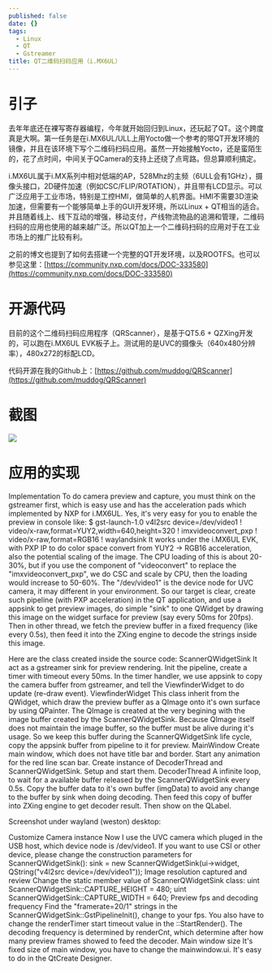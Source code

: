 ```yaml
---
published: false
date: {}
tags:
  - Linux
  - QT
  - Gstreamer
title: QT二维码扫码应用（i.MX6UL）
---
```

# 引子

去年年底还在裸写寄存器编程，今年就开始回归到Linux，还玩起了QT。这个跨度真是大啊。第一任务是在i.MX6UL/ULL上用Yocto做一个参考的带QT开发环境的镜像，并且在该环境下写个二维码扫码应用。虽然一开始接触Yocto，还是蛮陌生的，花了点时间，中间关于QCamera的支持上还绕了点弯路。但总算顺利搞定。

i.MX6UL属于i.MX系列中相对低端的AP，528Mhz的主频（6ULL会有1GHz），摄像头接口，2D硬件加速（例如CSC/FLIP/ROTATION），并且带有LCD显示。可以广泛应用于工业市场，特别是工控HMI，做简单的人机界面。HMI不需要3D渲染加速，但需要有一个能够简单上手的GUI开发环境，所以Linux + QT相当的适合。并且随着线上、线下互动的增强，移动支付，产线物流物品的追溯和管理，二维码扫码的应用也使用的越来越广泛。所以QT加上一个二维码扫码的应用对于在工业市场上的推广比较有利。

之前的博文也提到了如何去搭建一个完整的QT开发环境，以及ROOTFS。也可以参见这里：[https://community.nxp.com/docs/DOC-333580](https://community.nxp.com/docs/DOC-333580)
 
# 开源代码

目前的这个二维码扫码应用程序（QRScanner），是基于QT5.6 + QZXing开发的，可以跑在i.MX6UL EVK板子上。测试用的是UVC的摄像头（640x480分辨率），480x272的标配LCD。

代码开源在我的Github上：[https://github.com/muddog/QRScanner](https://github.com/muddog/QRScanner) 

# 截图
![](https://community.nxp.com/servlet/JiveServlet/downloadImage/102-333910-1-177984/screenshot-qrscanner.png)

# 应用的实现
Implementation
To do camera preview and capture, you must think on the gstreamer first, which is easy use and has the acceleration pads which implemented by NXP for i.MX6UL. Yes, it's very easy for you to enable the preview in console like:
$ gst-launch-1.0 v4l2src device=/dev/video1 ! video/x-raw,format=YUY2,width=640,height=320 ! imxvideoconvert_pxp ! video/x-raw,format=RGB16 ! waylandsink
It works under the i.MX6UL EVK, with PXP IP to do color space convert from YUY2 -> RGB16 acceleration, also the potential scaling of the image. The CPU loading of this is about 20-30%, but if you use the component of "videoconvert" to replace the "imxvideoconvert_pxp", we do CSC and scale by CPU, then the loading would increase to 50-60%. The "/dev/video1" is the device node for UVC camera, it may different in your environment.
So our target is clear, create such pipeline (with PXP acceleration) in the QT application, and use a appsink to get preview images, do simple "sink" to one QWidget by drawing this image on the widget surface for preview (say every 50ms for 20fps). Then in other thread, we fetch the preview buffer in a fixed frequency (like every 0.5s), then feed it into the ZXing engine to decode the strings inside this image.
 
Here are the class created inside the source code:
ScannerQWidgetSink
It act as a gstreamer sink for preview rendering. Init the pipeline, create a timer with timeout every 50ms. In the timer handler, we use appsink to copy the camera buffer from gstreamer, and tell the ViewfinderWidget to do update (re-draw event).
ViewfinderWidget
This class inherit from the QWidget, which draw the preview buffer as a QImage onto it's own surface by using QPainter. The QImage is created at the very begining with the image buffer created by the ScannerQWidgetSink. Because QImage itself does not maintain the image buffer, so the buffer must be alive during it's usage. So we keep this buffer during the ScannerQWidgetSink life cycle, copy the appsink buffer from pipeline to it for preview.
MainWindow
Create main window, which does not have title bar and border. Start any animation for the red line scan bar. Create instance of DecoderThread and ScannerQWidgetSink. Setup and start them.
DecoderThread
A infinite loop, to wait for a available buffer released by the ScannerQWidgetSink every 0.5s. Copy the buffer data to it's own buffer (imgData) to avoid any change to the buffer by sink when doing decoding. Then feed this copy of buffer into ZXing engine to get decoder result. Then show on the QLabel.
 
Screenshot under wayland (weston) desktop:

 
 
Customize
Camera instance
Now I use the UVC camera which pluged in the USB host, which device node is /dev/video1. If you want to use CSI or other device, please change the construction parameters for ScannerQWidgetSink():
sink = new ScannerQWidgetSink(ui->widget, QString("v4l2src device=/dev/video1"));
Image resolution captured and review
Change the static member value of ScannerQWidgetSink class:
uint ScannerQWidgetSink::CAPTURE_HEIGHT = 480;
uint ScannerQWidgetSink::CAPTURE_WIDTH = 640;
Preview fps and decoding frequency
Find the "framerate=20/1" strings in the ScannerQWidgetSink::GstPipelineInit(), change to your fps. You also have to change the renderTimer start timeout value in the ::StartRender(). The decoding frequency is determined by renderCnt, which determine after how many preview frames showed to feed the decoder.
Main window size
It's fixed size of main window, you have to change the mainwindow.ui. It's easy to do in the QtCreate Designer.
